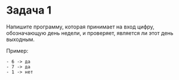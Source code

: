 # Задача 1

Напишите программу, которая принимает на вход цифру, обозначающую день недели, и проверяет, является ли этот день выходным.

Пример:

```
- 6 -> да
- 7 -> да
- 1 -> нет

```
